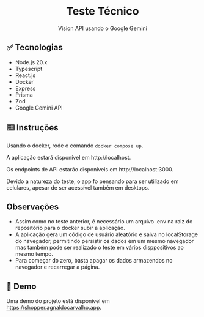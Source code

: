<h1 align="center">Teste Técnico</h1>
<p align="center">Vision API usando o Google Gemini</p>

## ✅ Tecnologias

- Node.js 20.x
- Typescript
- React.js
- Docker
- Express
- Prisma
- Zod
- Google Gemini API

## ⌨️ Instruções

Usando o docker, rode o comando ``docker compose up``.

A aplicação estará disponível em http://localhost.

Os endpoints de API estarão disponíveis em http://localhost:3000.

Devido a natureza do teste, o app fo pensando para ser utilizado em celulares, apesar de ser acessível também em desktops.

## Observações

- Assim como no teste anterior, é necessário um arquivo .env na raiz do reposítório para o docker subir a aplicação.
- A aplicação gera um código de usuário aleatório e salva no localStorage do navegador, permitindo persistir os dados em um mesmo navegador mas também pode ser realizado o teste em vários disppositivos ao mesmo tempo.
- Para começar do zero, basta apagar os dados armazendos no navegador e recarregar a página.


## 🔗 Demo

Uma demo do projeto está disponível em https://shopper.agnaldocarvalho.app.